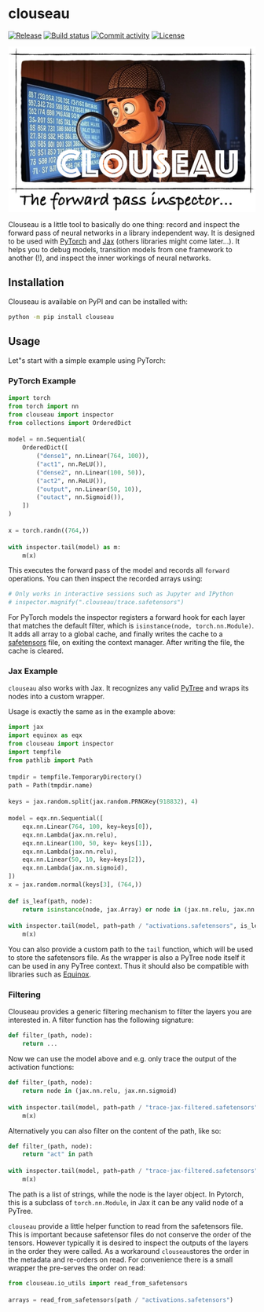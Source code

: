 # clouseau

[![Release](https://img.shields.io/github/v/release/adonath/clouseau)](https://img.shields.io/github/v/release/adonath/clouseau)
[![Build status](https://img.shields.io/github/actions/workflow/status/adonath/clouseau/main.yml?branch=main)](https://github.com/adonath/clouseau/actions/workflows/main.yml?query=branch%3Amain)
[![Commit activity](https://img.shields.io/github/commit-activity/m/adonath/clouseau)](https://img.shields.io/github/commit-activity/m/adonath/clouseau)
[![License](https://img.shields.io/github/license/adonath/clouseau)](https://img.shields.io/github/license/adonath/clouseau)

![clouseau-banner](_static/clouseau-banner.jpg)

Clouseau is a little tool to basically do one thing: record and inspect the forward pass
of neural networks in a library independent way. It is designed to be used with [PyTorch](https://pytorch.org/)
and [Jax](https://docs.jax.dev/) (others libraries might come later...).
It helps you to debug models, transition models from one framework to another (!),
and inspect the inner workings of neural networks.

## Installation

Clouseau is available on PyPI and can be installed with:

```bash
python -m pip install clouseau
```

## Usage

Let"s start with a simple example using PyTorch:

### PyTorch Example

```python
import torch
from torch import nn
from clouseau import inspector
from collections import OrderedDict

model = nn.Sequential(
    OrderedDict([
        ("dense1", nn.Linear(764, 100)),
        ("act1", nn.ReLU()),
        ("dense2", nn.Linear(100, 50)),
        ("act2", nn.ReLU()),
        ("output", nn.Linear(50, 10)),
        ("outact", nn.Sigmoid()),
    ])
)

x = torch.randn((764,))

with inspector.tail(model) as m:
    m(x)
```

This executes the forward pass of the model and records all `forward` operations. You can then inspect the recorded arrays using:

```python
# Only works in interactive sessions such as Jupyter and IPython
# inspector.magnify(".clouseau/trace.safetensors")
```

For PyTorch models the inspector registers a forward hook for each layer that matches the default filter, which is
`isinstance(node, torch.nn.Module)`. It adds all array to a global cache, and finally writes the cache
to a [safetensors]() file, on exiting the context manager. After writing the file, the cache is cleared.

### Jax Example

`clouseau` also works with Jax. It recognizes any valid [PyTree](https://docs.jax.dev/en/latest/pytrees.html) and wraps
its nodes into a custom wrapper.

Usage is exactly the same as in the example above:

```python
import jax
import equinox as eqx
from clouseau import inspector
import tempfile
from pathlib import Path

tmpdir = tempfile.TemporaryDirectory()
path = Path(tmpdir.name)

keys = jax.random.split(jax.random.PRNGKey(918832), 4)

model = eqx.nn.Sequential([
    eqx.nn.Linear(764, 100, key=keys[0]),
    eqx.nn.Lambda(jax.nn.relu),
    eqx.nn.Linear(100, 50, key= keys[1]),
    eqx.nn.Lambda(jax.nn.relu),
    eqx.nn.Linear(50, 10, key=keys[2]),
    eqx.nn.Lambda(jax.nn.sigmoid),
])
x = jax.random.normal(keys[3], (764,))

def is_leaf(path, node):
    return isinstance(node, jax.Array) or node in (jax.nn.relu, jax.nn.sigmoid)

with inspector.tail(model, path=path / "activations.safetensors", is_leaf=is_leaf) as m:
    m(x)
```

You can also provide a custom path to the `tail` function, which will be used to store the safetensors file.
As the wrapper is also a PyTree node itself it can be used in any PyTree context. Thus it should also be compatible
with libraries such as [Equinox](https://docs.kidger.site/equinox/).

### Filtering

Clouseau provides a generic filtering mechanism to filter the layers you are interested in. A filter function
has the following signature:

```python
def filter_(path, node):
    return ...
```

Now we can use the model above and e.g. only trace the output of the activation functions:

```python
def filter_(path, node):
    return node in (jax.nn.relu, jax.nn.sigmoid)

with inspector.tail(model, path=path / "trace-jax-filtered.safetensors", filter_=filter_, is_leaf=is_leaf) as m:
    m(x)
```

Alternatively you can also filter on the content of the path, like so:

```python
def filter_(path, node):
    return "act" in path

with inspector.tail(model, path=path / "trace-jax-filtered.safetensors", filter_=filter_, is_leaf=is_leaf) as m:
    m(x)

```

The path is a list of strings, while the node is the layer object. In Pytorch, this is a subclass
of `torch.nn.Module`, in Jax it can be any valid node of a PyTree.

`clouseau` provide a little helper function to read from the safetensors file. This is important because
safetensor files do not conserve the order of the tensors. However typically it is desired to inspect
the outputs of the layers in the order they were called. As a workaround `clouseau`stores the order
in the metadata and re-orders on read. For convenience there is a small wrapper the pre-serves the order
on read:

```python
from clouseau.io_utils import read_from_safetensors

arrays = read_from_safetensors(path / "activations.safetensors")
```

